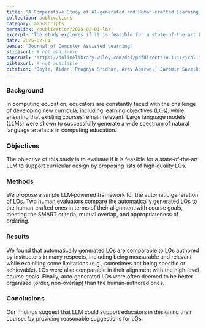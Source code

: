 ```yaml
---
title: "A Comparative Study of AI‐generated and Human‐crafted Learning Objectives in Computing Education"
collection: publications
category: manuscripts
permalink: /publication/2025-02-01-los
excerpt: 'The study explores if it is feasible for a state‐of‐the‐art LLM to support curricular design by proposing lists of high‐quality learning objectives.'
date: 2025-02-01
venue: 'Journal of Computer Assisted Learning'
slidesurl: # not available
paperurl: 'https://onlinelibrary.wiley.com/doi/pdfdirect/10.1111/jcal.13092'
bibtexurl: # not available
citation: 'Doyle, Aidan, Pragnya Sridhar, Arav Agarwal, Jaromir Savelka, and Majd Sakr. "A comparative study of AI‐generated and human‐crafted learning objectives in computing education." <i>Journal of Computer Assisted Learning</i> 41, no. 1 (2025): e13092.'
---
```

### Background
In computing education, educators are constantly faced with the challenge of developing new curricula, including learning objectives (LOs), while ensuring that existing courses remain relevant. Large language models (LLMs) were shown to successfully generate a wide spectrum of natural language artefacts in computing education.

### Objectives
The objective of this study is to evaluate if it is feasible for a state‐of‐the‐art LLM to support curricular design by proposing lists of high‐quality LOs.

### Methods
We propose a simple LLM‐powered framework for the automatic generation of LOs. Two human evaluators compare the automatically generated LOs to the human‐crafted ones in terms of their alignment with course goals, meeting the SMART criteria, mutual overlap, and appropriateness of ordering.

### Results
We found that automatically generated LOs are comparable to LOs authored by instructors in many respects, including being measurable and relevant while exhibiting some limitations (e.g., sometimes not being specific or achievable). LOs were also comparable in their alignment with the high‐level course goals. Finally, auto‐generated LOs were often deemed to be better organised (order, non‐overlap) than the human‐authored ones.

### Conclusions
Our findings suggest that LLM could support educators in designing their courses by providing reasonable suggestions for LOs.
